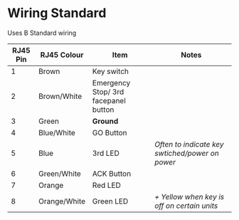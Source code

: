 # Wiring Standard

Uses B Standard wiring

| RJ45 Pin | RJ45 Colour | Item | Notes | 
| --- | --- | --- | --- |
| 1 | Brown | Key switch | | 
| 2 | Brown/White | Emergency Stop/ 3rd facepanel button | |
| 3 | Green | __Ground__  | | 
| 4 | Blue/White | GO Button | |
| 5 | Blue | 3rd LED | *Often to indicate key swtiched/power on power* | 
| 6 | Green/White | ACK Button | | 
| 7 | Orange | Red LED | |
| 8 | Orange/White | Green LED | *+ Yellow when key is off on certain units* |
